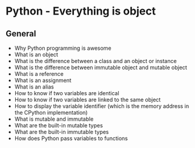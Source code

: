 # Python - Everything is object

## General

   * Why Python programming is awesome
   * What is an object
   * What is the difference between a class and an object or instance
   * What is the difference between immutable object and mutable object
   * What is a reference
   * What is an assignment
   * What is an alias
   * How to know if two variables are identical
   * How to know if two variables are linked to the same object
   * How to display the variable identifier (which is the memory address in the CPython implementation)
   * What is mutable and immutable
   * What are the built-in mutable types
   * What are the built-in immutable types
   * How does Python pass variables to functions
